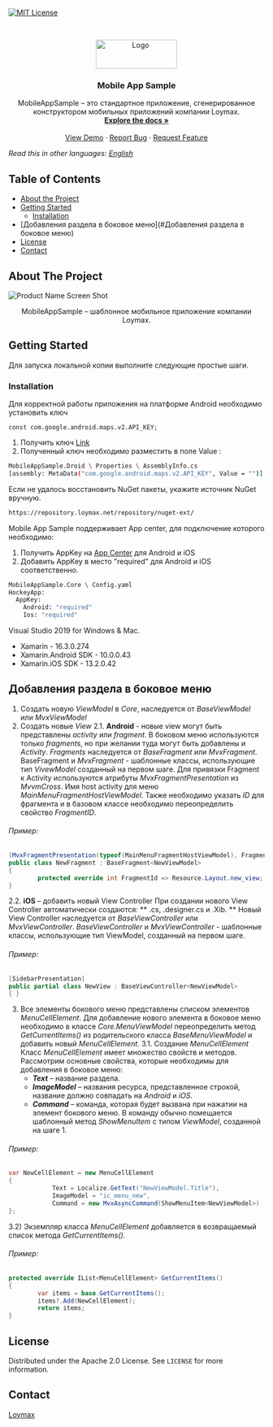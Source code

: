 <!-- PROJECT SHIELDS -->
<!--
*** I'm using markdown "reference style" links for readability.
*** Reference links are enclosed in brackets [ ] instead of parentheses ( ).
*** See the bottom of this document for the declaration of the reference variables
*** for contributors-url, forks-url, etc. This is an optional, concise syntax you may use.
*** https://www.markdownguide.org/basic-syntax/#reference-style-links
-->
[![MIT License][license-shield]][license-url]

<!-- PROJECT LOGO -->
<br />
<p align="center">
  <a href="https://github.com/loymax/mobile-app-sample">
    <img src="Images/logo.png" alt="Logo" width="160" height="57">
  </a>

  <h3 align="center">Mobile App Sample</h3>

  <p align="center">
    MobileAppSample – это стандартное приложение, сгенерированное конструктором мобильных приложений компании Loymax.
    <br />
    <a href="https://github.com/loymax/mobile-app-sample"><strong>Explore the docs »</strong></a>
    <br />
    <br />
    <a href="https://github.com/loymax/mobile-app-sample">View Demo</a>
    ·
    <a href="https://github.com/loymax/mobile-app-sample/issues">Report Bug</a>
    ·
    <a href="https://github.com/loymax/mobile-app-sample/issues">Request Feature</a>
  </p>
</p>

*Read this in other languages: [English](README.md)*

<!-- TABLE OF CONTENTS -->
## Table of Contents

* [About the Project](#about-the-project)
* [Getting Started](#getting-started)
  * [Installation](#installation)
* [Добавления раздела в боковое меню](#Добавления раздела в боковое меню)
* [License](#license)
* [Contact](#contact)

<!-- ABOUT THE PROJECT -->
## About The Project

![Product Name Screen Shot][product-screenshot-1]
 <p align="center">
    MobileAppSample – шаблонное мобильное приложение компании Loymax.
 </p>

<!-- GETTING STARTED -->
## Getting Started

Для запуска локальной копии выполните следующие простые шаги.

### Installation
Для корректной работы приложения на платформе Android необходимо установить ключ 
```JS
const com.google.android.maps.v2.API_KEY;
```
1. Получить ключ [Link](https://developers.google.com/maps/documentation/android-sdk/get-api-key)
2. Полученный ключ необходимо разместить в поле Value :
```sh
MobileAppSample.Droid \ Properties \ AssemblyInfo.cs  
[assembly: MetaData("com.google.android.maps.v2.API_KEY", Value = "")] 
```

Если не удалось восстановить NuGet пакеты, укажите источник NuGet вручную.
```sh
https://repository.loymax.net/repository/nuget-ext/
```

Mobile App Sample поддерживает App center, для подключение которого необходимо:

1. Получить AppKey на [App Center](https://appcenter.ms) для Android и iOS
2. Добавить AppKey в место "required" для Android и iOS соответственно.
```sh
MobileAppSample.Core \ Config.yaml
HockeyApp: 
  AppKey:
    Android: "required"
    Ios: "required"
```

Visual Studio 2019 for Windows & Mac. 
* Xamarin - 16.3.0.274
* Xamarin.Android SDK - 10.0.0.43
* Xamarin.iOS SDK - 13.2.0.42

## Добавления раздела в боковое меню
1. Создать новую _ViewModel_ в _Core_, наследуется от _BaseViewModel_ или _MvxViewModel_
2. Создать новые _View_
  2.1. **Android** - новые view могут быть представлены _activity_ или _fragment_.
  В боковом меню используются только _fragments_, но при желании туда могут быть добавлены и _Activity_. _Fragments_ наследуется от _BaseFragment_ или _MvxFragment_. BaseFragment и _MvxFragment_ - шаблонные классы, использующие тип _VivewModel_ созданный на первом шаге.
  Для привязки Fragment к Activity используются атрибуты _MvxFragmentPresentation_ из _MvvmCross_. Имя host activity для меню _MainMenuFragmentHostViewModel_. Также необходимо указать _ID_ для фрагмента и в базовом классе необходимо переопределить свойство _FragmentID_. 

  ###### Пример:
  ```csharp
  [MvxFragmentPresentation(typeof(MainMenuFragmentHostViewModel), FragmentHostViewModel.FragmentId)]
  public class NewFragment : BaseFragment<NewViewModel>
  {
          protected override int FragmentId => Resource.Layout.new_view;
  }
  ```
  2.2. **iOS** – добавить новый View Controller
  При создании нового View Controller автоматически создаются: 
  ** .cs, .designer.cs и .Xib. ** 
  Новый View Controller наследуется от _BaseViewController_ или _MvxViewController_. _BaseViewController_ и _MvxViewController_ - шаблонные классы, использующие тип ViewModel, созданный на первом шаге.

  ###### Пример:
  ```csharp
  [SidebarPresentation]
  public partial class NewView : BaseViewController<NewViewModel> 
  { }
  ```
3. Все элементы бокового меню представлены списком элементов _MenuCellElement_. Для добавление нового элемента в боковое меню необходимо в классе _Core.MenuViewModel_ переопределить метод _GetCurrentItems()_ из родительского класса _BaseMenuViewModel_ и добавить новый _MenuCellElement_.
  3.1. Создание _MenuCellElement_ 
  Класс _MenuCellElement_ имеет множество свойств и методов. 
  Рассмотрим основные свойства, которые необходимы для добавления в боковое меню: 
    * ***Text*** – название раздела.
    * ***ImageModel*** – названия ресурса, представленное строкой, название должно совпадать на _Android_ и _iOS_. 
    * ***Command*** – команда, которая будет вызвана при нажатии на элемент бокового меню. В команду обычно помещается шаблонный метод _ShowMenuItem_ с типом _ViewModel_, созданной на шаге 1. 
  ###### Пример:
  ```csharp
  var NewCellElement = new MenuCellElement
  {
              Text = Localize.GetText("NewViewModel.Title"),
              ImageModel = "ic_menu_new",
              Command = new MvxAsyncCommand(ShowMenuItem<NewViewModel>)
  };
  ```
 
3.2) Экземпляр класса _MenuCellElement_ добавляется в возвращаемый список метода _GetCurrentItems()_.
  ###### Пример:
  ```csharp
  protected override IList<MenuCellElement> GetCurrentItems()
  {
          var items = base.GetCurrentItems();
          items?.Add(NewCellElement);
          return items;
  }
  ```

<!-- LICENSE -->
## License

Distributed under the Apache 2.0 License. See `LICENSE` for more information.

<!-- CONTACT -->
## Contact

[Loymax](https://loymax.io/en/)

<!-- MARKDOWN LINKS & IMAGES -->
<!-- https://www.markdownguide.org/basic-syntax/#reference-style-links -->
[license-shield]: https://img.shields.io/badge/License-Apache%202.0-blue.svg
[license-url]: https://github.com/loymax/mobile-app-sample/blob/master/LICENSE
[product-screenshot-1]: Images/screenshot_ru.png